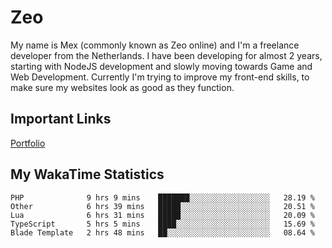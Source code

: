 # Zeo
My name is Mex (commonly known as Zeo online) and I'm a freelance developer from the Netherlands. I have been developing for almost 2 years, starting with NodeJS development and slowly moving towards Game and Web Development. Currently I'm trying to improve my front-end skills, to make sure my websites look as good as they function.

## Important Links
[Portfolio](https://zeodev.cc)

## My WakaTime Statistics
<!--START_SECTION:waka-->
```text
PHP              9 hrs 9 mins    ███████░░░░░░░░░░░░░░░░░░   28.19 % 
Other            6 hrs 39 mins   █████░░░░░░░░░░░░░░░░░░░░   20.51 % 
Lua              6 hrs 31 mins   █████░░░░░░░░░░░░░░░░░░░░   20.09 % 
TypeScript       5 hrs 5 mins    ████░░░░░░░░░░░░░░░░░░░░░   15.69 % 
Blade Template   2 hrs 48 mins   ██░░░░░░░░░░░░░░░░░░░░░░░   08.64 %
```
<!--END_SECTION:waka-->

